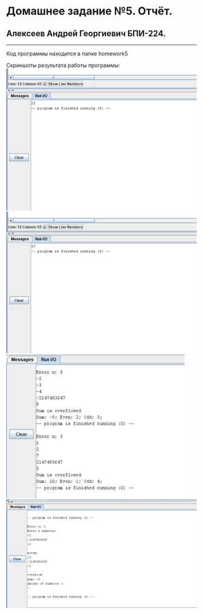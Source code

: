 
# Домашнее задание №5. Отчёт.
## Алексеев Андрей Георгиевич БПИ-224.

***
Код программы находится в папке homework5

Скриншоты результата работы программы:
![text](output1.jpg)
![text](output2.jpg)
![text](output3.jpg)
![text](output4.jpg)




